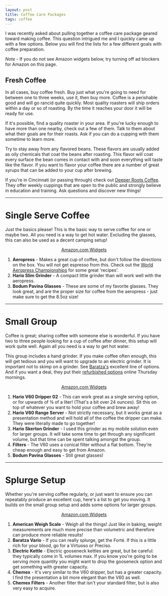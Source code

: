 ```yaml
---
layout: post
title: Coffee Care Packages
tags: coffee
---
```

I was recently asked about pulling together a coffee care package geared toward making coffee. This question intrigued me and I quickly came up with a few options. Below you will find the lists for a few different goals with coffee preparation.

*Note* - If you do not see Amazon widgets below, try turning off ad blockers for Amazon on this page.

## Fresh Coffee

In all cases, buy coffee fresh. Buy just what you're going to need for between one to three weeks, use it, then buy more. Coffee is a perishable good and will go rancid quite quickly. Most quality roasters will ship orders within a day or so of roasting. By the time it reaches your door it will be ready for use.

If it's possible, find a quality roaster in your area. If you're lucky enough to have more than one nearby, check out a few of them. Talk to them about what their goals are for their roasts. Ask if you can do a cupping with them sometime to learn more.

Try to stay away from any flavored beans. These flavors are usually added as oily chemicals that coat the beans after roasting. This flavor will coat every surface the bean comes in contact with and soon everything will taste like the flavor. If you want to flavor your coffee there are a number of great syrups that can be added to your cup after brewing.

If you're in Cincinnati (or passing through) check out [Deeper Roots Coffee](http://www.deeperrootscoffee.com). They offer weekly cuppings that are open to the public and strongly believe in education and training. Ask questions and discover new things!

------

# Single Serve Coffee

Just the basics please! This is the basic way to serve coffee for one or maybe two. All you need is a way to get hot water. Excluding the glasses, this can also be used as a decent camping setup!

<center>
<SCRIPT charset="utf-8" type="text/javascript" src="http://ws-na.amazon-adsystem.com/widgets/q?rt=ss_mfw&ServiceVersion=20070822&MarketPlace=US&ID=V20070822%2FUS%2Fjoerocsblo-20%2F8001%2F9479afa0-2d13-4147-b0d3-be365609f482"> </SCRIPT> <NOSCRIPT><A HREF="http://ws-na.amazon-adsystem.com/widgets/q?rt=ss_mfw&ServiceVersion=20070822&MarketPlace=US&ID=V20070822%2FUS%2Fjoerocsblo-20%2F8001%2F9479afa0-2d13-4147-b0d3-be365609f482&Operation=NoScript">Amazon.com Widgets</A></NOSCRIPT>
</center>

1. **Aeropress** - Makes a great cup of coffee, but don't follow the directions on the box. You will not get espresso from this. Check out the [World Aeropress Championships](http://worldaeropresschampionship.com/recipes/) for some great 'recipes'.
2. **Hario Slim Grinder** - A compact little grinder than will work well with the aeropress.
3. **Bodum Pavina Glasses** - These are some of my favorite glasses. They look great, and are the proper size for coffee from the aeropress - just make sure to get the 8.5oz size!

------

# Small Group

Coffee is great; sharing coffee with someone else is wonderful. If you have two to three people looking for a cup of coffee after dinner, this setup will work quite well. Again all you need is a way to get hot water.

This group includes a hand grinder. If you make coffee often enough, this will get tedious and you will want to upgrade to an electric grinder. It is important not to skimp on a grinder. See [Baratza's](https://www.baratza.com) excellent line of options. And if you want a deal, they put their [refurbished options](http://bit.ly/19ee7cB) online Thursday mornings.

<center>
<SCRIPT charset="utf-8" type="text/javascript" src="http://ws-na.amazon-adsystem.com/widgets/q?rt=ss_mfw&ServiceVersion=20070822&MarketPlace=US&ID=V20070822%2FUS%2Fjoerocsblo-20%2F8001%2F0a2cee39-38e6-488f-b528-2f6e8c70e7f6"> </SCRIPT> <NOSCRIPT><A HREF="http://ws-na.amazon-adsystem.com/widgets/q?rt=ss_mfw&ServiceVersion=20070822&MarketPlace=US&ID=V20070822%2FUS%2Fjoerocsblo-20%2F8001%2F0a2cee39-38e6-488f-b528-2f6e8c70e7f6&Operation=NoScript">Amazon.com Widgets</A></NOSCRIPT>
</center>

1. **Hario V60 Dripper 02** - This can work great as a single serving option, or for upwards of ¾ of a liter! (That's a bit over 24 ounces). Sit this on top of whatever you want to hold your coffee and brew away!
2. **Hario V60 Range Server** - Not strictly necessary, but it works great as a presentation method and will hold all of the coffee the dripper can make. They were literally made to go together!
3. **Hario Skerton Grinder** - I used this grinder as my mobile solution even for larger groups. It will take some time to get through any significant volume, but that time can be spent talking amongst the group.
4. **Filters** - The V60 uses a conical filter without a flat bottom. They're cheap enough and easy to get from Amazon.
5. **Bodum Pavina Glasses** - Still great glasses!

------

# Splurge Setup

Whether you're serving coffee regularly, or just want to ensure you can repeatably produce an excellent cup, here's a list to get you moving. It builds on the small group setup and adds some options for larger groups.

<center>
<SCRIPT charset="utf-8" type="text/javascript" src="http://ws-na.amazon-adsystem.com/widgets/q?rt=ss_mfw&ServiceVersion=20070822&MarketPlace=US&ID=V20070822%2FUS%2Fjoerocsblo-20%2F8001%2Feb4e7e12-1b0e-4d3e-b7f5-76f70e77c1b1"> </SCRIPT> <NOSCRIPT><A HREF="http://ws-na.amazon-adsystem.com/widgets/q?rt=ss_mfw&ServiceVersion=20070822&MarketPlace=US&ID=V20070822%2FUS%2Fjoerocsblo-20%2F8001%2Feb4e7e12-1b0e-4d3e-b7f5-76f70e77c1b1&Operation=NoScript">Amazon.com Widgets</A></NOSCRIPT>
</center>

1. **American Weigh Scale** - Weigh all the things! Just like in baking, weight measurements are much more precise than volumetric and therefore can produce more reliable results!
2. **Baratza Vario** - If you can really splurge, get the Forté. If this is a little rich for your blood, go for a Virtuoso or Preciso.
3. **Electric Kettle** - Electric gooseneck kettles are great, but be careful: they typically come in 1L volumes max. If you know you're going to be serving more quantity you might want to drop the gooseneck option and get something with greater capacity.
4. **Chemex** - It's very similar to the V60 dripper, but has a greater capacity. I find the presentation a bit more elegant than the V60 as well.
5. **Chemex Filters** - Another filter that isn't your standard filter, but is also very easy to acquire.
